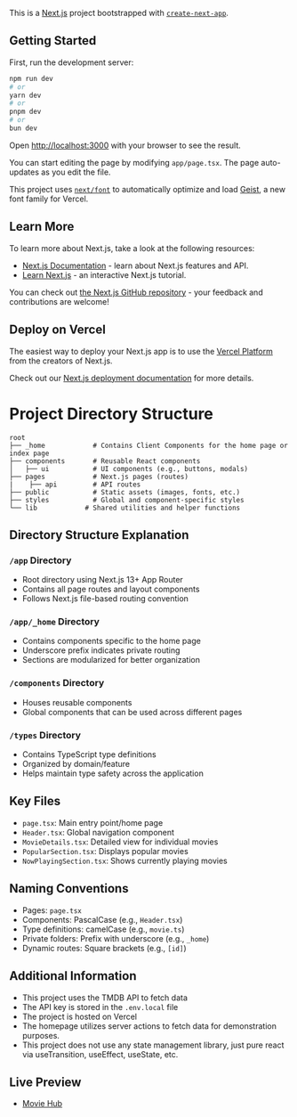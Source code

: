 This is a [Next.js](https://nextjs.org) project bootstrapped with [`create-next-app`](https://nextjs.org/docs/app/api-reference/cli/create-next-app).

## Getting Started

First, run the development server:

```bash
npm run dev
# or
yarn dev
# or
pnpm dev
# or
bun dev
```

Open [http://localhost:3000](http://localhost:3000) with your browser to see the result.

You can start editing the page by modifying `app/page.tsx`. The page auto-updates as you edit the file.

This project uses [`next/font`](https://nextjs.org/docs/app/building-your-application/optimizing/fonts) to automatically optimize and load [Geist](https://vercel.com/font), a new font family for Vercel.

## Learn More

To learn more about Next.js, take a look at the following resources:

- [Next.js Documentation](https://nextjs.org/docs) - learn about Next.js features and API.
- [Learn Next.js](https://nextjs.org/learn) - an interactive Next.js tutorial.

You can check out [the Next.js GitHub repository](https://github.com/vercel/next.js) - your feedback and contributions are welcome!

## Deploy on Vercel

The easiest way to deploy your Next.js app is to use the [Vercel Platform](https://vercel.com/new?utm_medium=default-template&filter=next.js&utm_source=create-next-app&utm_campaign=create-next-app-readme) from the creators of Next.js.

Check out our [Next.js deployment documentation](https://nextjs.org/docs/app/building-your-application/deploying) for more details.

# Project Directory Structure

```
root
├── _home            # Contains Client Components for the home page or index page
├── components       # Reusable React components
│   ├── ui           # UI components (e.g., buttons, modals)
├── pages            # Next.js pages (routes)
|    ├── api         # API routes
├── public           # Static assets (images, fonts, etc.)
├── styles           # Global and component-specific styles
└── lib            # Shared utilities and helper functions
```

## Directory Structure Explanation

### `/app` Directory

- Root directory using Next.js 13+ App Router
- Contains all page routes and layout components
- Follows Next.js file-based routing convention

### `/app/_home` Directory

- Contains components specific to the home page
- Underscore prefix indicates private routing
- Sections are modularized for better organization

### `/components` Directory

- Houses reusable components
- Global components that can be used across different pages

### `/types` Directory

- Contains TypeScript type definitions
- Organized by domain/feature
- Helps maintain type safety across the application

## Key Files

- `page.tsx`: Main entry point/home page
- `Header.tsx`: Global navigation component
- `MovieDetails.tsx`: Detailed view for individual movies
- `PopularSection.tsx`: Displays popular movies
- `NowPlayingSection.tsx`: Shows currently playing movies

## Naming Conventions

- Pages: `page.tsx`
- Components: PascalCase (e.g., `Header.tsx`)
- Type definitions: camelCase (e.g., `movie.ts`)
- Private folders: Prefix with underscore (e.g., `_home`)
- Dynamic routes: Square brackets (e.g., `[id]`)

## Additional Information

- This project uses the TMDB API to fetch data
- The API key is stored in the `.env.local` file
- The project is hosted on Vercel
- The homepage utilizes server actions to fetch data for demonstration purposes.
- This project does not use any state management library, just pure react via useTransition, useEffect, useState, etc.

## Live Preview

- [Movie Hub](https://vercel.com/james-carlos-projects-fdde533b/pioneer-dev-exam-moviehub/CgVXWEFiyq1ifPxiu5ceL3AQM1UM)
